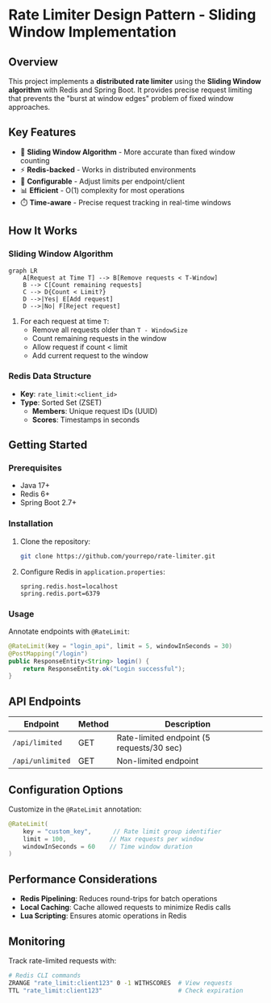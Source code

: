 # Rate Limiter Design Pattern - Sliding Window Implementation

## Overview
This project implements a **distributed rate limiter** using the **Sliding Window algorithm** with Redis and Spring Boot. It provides precise request limiting that prevents the "burst at window edges" problem of fixed window approaches.

## Key Features
- 🚦 **Sliding Window Algorithm** - More accurate than fixed window counting
- ⚡ **Redis-backed** - Works in distributed environments
- 🔧 **Configurable** - Adjust limits per endpoint/client
- 📊 **Efficient** - O(1) complexity for most operations
- ⏱️ **Time-aware** - Precise request tracking in real-time windows

## How It Works

### Sliding Window Algorithm
```mermaid
graph LR
    A[Request at Time T] --> B[Remove requests < T-Window]
    B --> C[Count remaining requests]
    C --> D{Count < Limit?}
    D -->|Yes| E[Add request]
    D -->|No| F[Reject request]
```

1. For each request at time `T`:
   - Remove all requests older than `T - WindowSize`
   - Count remaining requests in the window
   - Allow request if count < limit
   - Add current request to the window

### Redis Data Structure
- **Key**: `rate_limit:<client_id>`
- **Type**: Sorted Set (ZSET)
  - **Members**: Unique request IDs (UUID)
  - **Scores**: Timestamps in seconds

## Getting Started

### Prerequisites
- Java 17+
- Redis 6+
- Spring Boot 2.7+

### Installation
1. Clone the repository:
   ```bash
   git clone https://github.com/yourrepo/rate-limiter.git
   ```
2. Configure Redis in `application.properties`:
   ```properties
   spring.redis.host=localhost
   spring.redis.port=6379
   ```

### Usage
Annotate endpoints with `@RateLimit`:
```java
@RateLimit(key = "login_api", limit = 5, windowInSeconds = 30)
@PostMapping("/login")
public ResponseEntity<String> login() {
    return ResponseEntity.ok("Login successful");
}
```

## API Endpoints
| Endpoint | Method | Description |
|----------|--------|-------------|
| `/api/limited` | GET | Rate-limited endpoint (5 requests/30 sec) |
| `/api/unlimited` | GET | Non-limited endpoint |

## Configuration Options
Customize in the `@RateLimit` annotation:
```java
@RateLimit(
    key = "custom_key",      // Rate limit group identifier
    limit = 100,            // Max requests per window 
    windowInSeconds = 60    // Time window duration
)
```

## Performance Considerations
- **Redis Pipelining**: Reduces round-trips for batch operations
- **Local Caching**: Cache allowed requests to minimize Redis calls
- **Lua Scripting**: Ensures atomic operations in Redis

## Monitoring
Track rate-limited requests with:
```bash
# Redis CLI commands
ZRANGE "rate_limit:client123" 0 -1 WITHSCORES  # View requests
TTL "rate_limit:client123"                     # Check expiration
```

